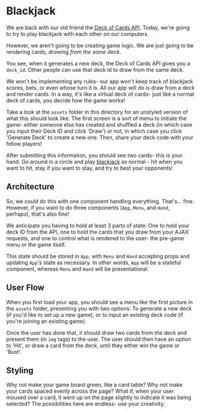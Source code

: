 # Blackjack

We are back with our old friend the [Deck of Cards API](https://deckofcardsapi.com/). Today, we're going to try to play blackjack with each other on our computers.

However, we aren't going to be creating game logic. We are just going to be rendering cards, _drawing from the same deck_.

You see, when it generates a new deck, the Deck of Cards API gives you a `deck_id`. Other people can use that deck id to draw from the same deck.

We won't be implementing any rules- our app won't keep track of blackjack scores, bets, or even whose turn it is. All our app will do is draw from a deck and render cards. In a way, it's like a virtual deck of cards- just like a normal deck of cards, you decide how the game works!

Take a look at the `assets` folder in this directory for an unstyled version of what this should look like. The first screen is a sort of menu to initiate the game- either someone else has created and shuffled a deck (in which case you input their Deck ID and click 'Draw') or not, in which case you click 'Generate Deck' to create a new one. Then, share your deck code with your fellow players!

After submitting this information, you should see two cards- this is your hand. Go around in a circle and play [blackjack](https://en.wikipedia.org/wiki/Blackjack) as normal - hit when you want to hit, stay if you want to stay, and try to best your opponents!

## Architecture

So, we _could_ do this with one component handling everything. That's... fine. However, if you want to do three components (`App`, `Menu`, and `Hand`, perhaps), that's also fine!

We anticipate you having to hold at least 3 parts of state: One to hold your deck ID from the API, one to hold the cards that you draw from your AJAX requests, and one to control what is rendered to the user- the pre-game menu or the game itself.

This state should be stored in `App`, with `Menu` and `Hand` accepting props and updating `App`'s state as necessary. In other words, `App` will be a stateful component, whereas `Menu` and `Hand` will be presentational.

## User Flow

When you first load your app, you should see a menu like the first picture in the `assets` folder, presenting you with two options: To generate a new deck (if you'd like to set up a new game), or to input an existing deck code (if you're joining an existing game).

Once the user has done that, it should draw two cards from the deck and present them (in `img` tags) to the user. The user should then have an option to 'Hit', or draw a card from the deck, until they either win the game or 'Bust'.

## Styling

Why not make your game board green, like a card table? Why not make your cards spaced evenly across the page? What if, when your user moused over a card, it went up on the page slightly to indicate it was being selected? The possibilities here are endless- use your creativity.
